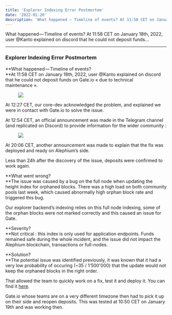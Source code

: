 ```yaml
---
title: 'Explorer Indexing Error Postmortem'
date: '2022-01-20'
description: 'What happened — Timeline of events? At 11:58 CET on January 18th, 2022, user @Kanto explained on discord that he could not deposit funds…'
---
```


What happened — Timeline of events? At 11:58 CET on January 18th, 2022, user @Kanto explained on discord that he could not deposit funds…

---

### Explorer Indexing Error Postmortem

**What happened — Timeline of events?  
**At 11:58 CET on January 18th, 2022, user @Kanto explained on discord that he could not deposit funds on Gate.io « due to technical maintenance ».

<figure id="dc7a" class="graf graf--figure graf-after--p">
<img src="https://cdn-images-1.medium.com/max/800/0*8A0Cf0jy7ANUWtrB" class="graf-image" data-image-id="0*8A0Cf0jy7ANUWtrB" data-width="1040" data-height="730" data-is-featured="true" />
</figure>

At 12:27 CET, our core-dev acknowledged the problem, and explained we were in contact with Gate.io to solve the issue.

At 12:54 CET, an official announcement was made in the Telegram channel (and replicated on Discord) to provide information for the wider community :

<figure id="2971" class="graf graf--figure graf-after--p">
<img src="https://cdn-images-1.medium.com/max/800/0*tGWXQFKWQKOfzb5B" class="graf-image" data-image-id="0*tGWXQFKWQKOfzb5B" data-width="1204" data-height="276" />
</figure>

At 20:06 CET, another announcement was made to explain that the fix was deployed and ready on Alephium’s side.

Less than 24h after the discovery of the issue, deposits were confirmed to work again.

**What went wrong?  
**The issue was caused by a bug on the full node when updating the height index for orphaned blocks. There was a high load on both community pools last week, which caused abnormally high orphan block rate and triggered this bug.

Our explorer backend’s indexing relies on this full node indexing, some of the orphan blocks were not marked correctly and this caused an issue for Gate.

**Severity?  
**Not critical : this index is only used for application endpoints. Funds remained safe during the whole incident, and the issue did not impact the Alephium blockchain, transactions or full-nodes.

**Solution?  
**The potential issue was identified previously, it was known that it had a very low probability of occuring (~35 / 1’500'000) that the update would not keep the orphaned blocks in the right order.

That allowed the team to quickly work on a fix, test it and deploy it. You can find it <a href="https://github.com/alephium/alephium/pull/502" class="markup--anchor markup--p-anchor" data-href="https://github.com/alephium/alephium/pull/502" rel="noopener" target="_blank">here</a>.

Gate.io whose teams are on a very different timezone then had to pick it up on their side and reopen deposits. This was tested at 10:50 CET on January 19th and was working then.
